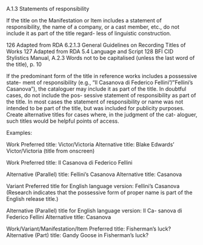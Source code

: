 A.1.3 Statements of responsibility

If  the  title  on  the  Manifestation  or  Item  includes  a  statement  of  responsibility,  the
name of a company, or a cast member, etc., do not include it as part of the title regard-
less of linguistic construction.

126  Adapted from RDA 6.2.1.3 General Guidelines on Recording Titles of Works
127  Adapted from RDA 5.4 Language and Script
128  BFI CID Stylistics Manual, A.2.3 Words not to be capitalised (unless the last word of the title), p. 10



If the predominant form of the title in reference works includes a possessive state-
ment  of  responsibility  (e.g.,  “Il  Casanova  di  Federico  Fellini”/”Fellini’s  Casanova”),  the
cataloguer may include it as part of the title. In doubtful cases, do not include the pos-
sessive statement of responsibility as part of the title. In most cases the statement of
responsibility  or  name  was  not  intended  to  be  part  of  the  title,  but  was  included  for
publicity purposes. Create alternative titles for cases where, in the judgment of the cat-
aloguer, such titles would be helpful points of access.

Examples:

Work
Preferred title: Victor/Victoria
Alternative title: Blake Edwards’ Victor/Victoria (title from onscreen)

Work
Preferred title: Il Casanova di Federico Fellini

Alternative (Parallel) title: Fellini’s Casanova
Alternative title: Casanova

Variant
Preferred  title  for  English  language  version:  Fellini’s  Casanova  (Research
indicates  that  the  possessive  form  of  proper  name  is  part  of  the  English
release title.)

Alternative (Parallel) title for English language version: Il Ca-
sanova di Federico Fellini
Alternative title: Casanova

Work/Variant/Manifestation/Item
Preferred title: Fisherman’s luck?
Alternative (Part) title: Gandy Goose in Fisherman’s luck?
